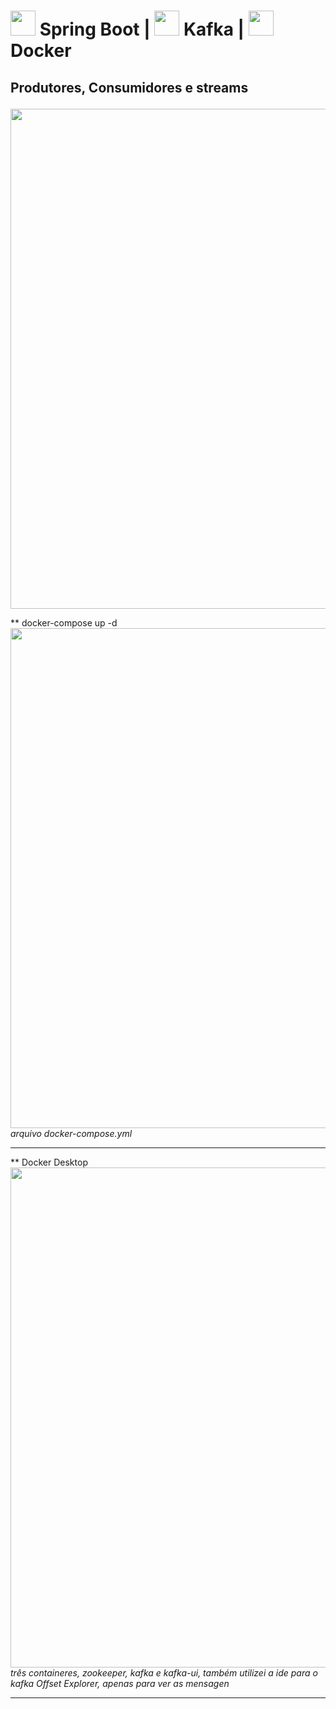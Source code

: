 # <img src="https://devkico.itexto.com.br/wp-content/uploads/2014/08/spring-boot-project-logo-300x270.png" width="40"> Spring Boot | <img src="https://www.alura.com.br/assets/api/cursos/kafka-introducao-a-streams-em-microservicos.svg" width="40"> Kafka | <img src="https://www.alura.com.br/assets/api/cursos/docker-criando-gerenciando-containers.svg" width="40"> Docker

## <p>Produtores, Consumidores e streams</p>
<img src="https://i.imgur.com/Dyn3DRP.png" width="800"><br>

** docker-compose up -d <br><img src="https://i.imgur.com/gnZMF7K.png" width="800"><br>
<em>arquivo docker-compose.yml</em><hr>

** Docker Desktop <br><img src="https://i.imgur.com/UvczTHE.png" width="800"> 
<br><em>três containeres, zookeeper, kafka e kafka-ui, também utilizei a ide para o kafka Offset Explorer, apenas para ver as mensagen</em><hr>

